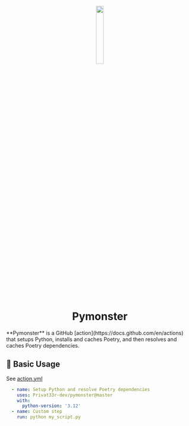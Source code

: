 <p align="center"><picture><img src="https://github.com/Privat33r-dev/pymonster/assets/39376984/e72cd944-6d2a-42c4-8c3e-a560d0c565aa" width="20%" style="pointer-events: none" /></picture></p>

<h1 align="center">Pymonster</h1>
**Pymonster** is a GitHub [action](https://docs.github.com/en/actions) that setups Python, installs and caches Poetry, and then resolves and caches Poetry dependencies.


## 🤖 Basic Usage
See [action.yml](/action.yml)
```yaml
  - name: Setup Python and resolve Poetry dependencies
    uses: Privat33r-dev/pymonster@master
    with:
      python-version: '3.12'
  - name: Custom step
    run: python my_script.py
```
